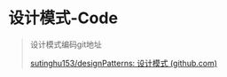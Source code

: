 # 设计模式-Code

> 设计模式编码git地址
>
>  [sutinghu153/designPatterns: 设计模式 (github.com)](https://github.com/sutinghu153/designPatterns) 


